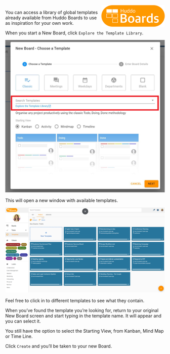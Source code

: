 <img style="float: right" src="/assets/images/boards-logo.jpg" width="200" alt="My Boards" />

You can access a library of global templates already available from Huddo Boards to use as inspiration for your own work.

When you start a New Board, click `Explore the Template Library`.

![](/assets/boards/globaltemplates1.png)

This will open a new window with available templates.

![](/assets/boards/globaltemplates2.png)

Feel free to click in to different templates to see what they contain. 

When you’ve found the template you’re looking for, return to your original New Board screen and start typing in the template name. It will appear and you can select it.

You still have the option to select the Starting View, from Kanban, Mind Map or Time Line.

Click `Create` and you’ll be taken to your new Board.
